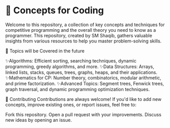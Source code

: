 # 📘 Concepts for Coding

Welcome to this repository, a collection of key concepts and techniques for competitive programming and the overall theory you need to know as a programmer. This repository, created by SM Shaqib, gathers valuable insights from various resources to help you master problem-solving skills.

🚀 Topics will be Covered in the future

✨Algorithms: Efficient sorting, searching techniques, dynamic programming, greedy algorithms, and more.
✨Data Structures: Arrays, linked lists, stacks, queues, trees, graphs, heaps, and their applications.
✨Mathematics for CP: Number theory, combinatorics, modular arithmetic, and prime factorization.
✨Advanced Topics: Segment trees, Fenwick trees, graph traversal, and dynamic programming optimization techniques.


🤝 Contributing
Contributions are always welcome! If you'd like to add new concepts, improve existing ones, or report issues, feel free to:

Fork this repository.
Open a pull request with your improvements.
Discuss new ideas by opening an issue.
